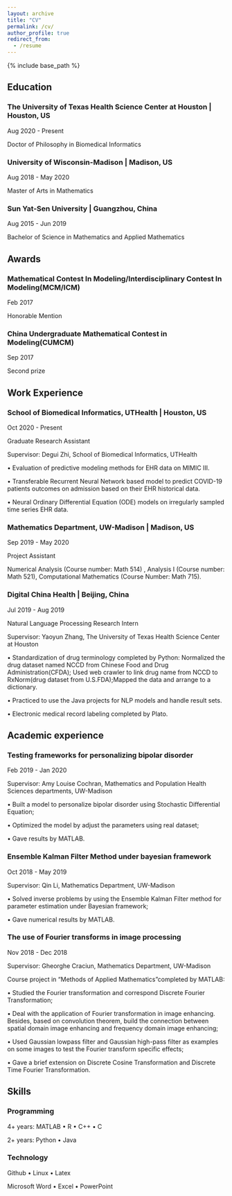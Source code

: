 ```yaml
---
layout: archive
title: "CV"
permalink: /cv/
author_profile: true
redirect_from:
  - /resume
---
```


{% include base_path %}

## Education

### The University of Texas Health Science Center at Houston | Houston, US                               

Aug 2020 - Present

Doctor of Philosophy in Biomedical Informatics 


### University of Wisconsin-Madison | Madison, US                               

Aug 2018 - May 2020

Master of Arts in Mathematics


### Sun Yat-Sen University | Guangzhou, China                                      

Aug 2015 - Jun 2019

Bachelor of Science in Mathematics and Applied Mathematics


## Awards

### Mathematical Contest In Modeling/Interdisciplinary Contest In Modeling(MCM/ICM)

Feb 2017 

Honorable Mention 

### China Undergraduate Mathematical Contest in Modeling(CUMCM)

Sep 2017 

Second prize

## Work Experience                                  

### School of Biomedical Informatics, UTHealth | Houston, US

Oct 2020 - Present

Graduate Research Assistant

Supervisor: Degui Zhi, School of Biomedical Informatics, UTHealth

• Evaluation of predictive modeling methods for EHR data on MIMIC III.

• Transferable Recurrent Neural Network based model to predict COVID-19 patients outcomes on admission based on their EHR historical data.

• Neural Ordinary Differential Equation (ODE) models on irregularly sampled time series EHR data.

### Mathematics Department, UW-Madison | Madison, US 

Sep 2019 - May 2020

Project Assistant

Numerical Analysis (Course number: Math 514) , Analysis I (Course number: Math 521), Computational Mathematics (Course Number: Math 715).                                 
### Digital China Health | Beijing, China 

Jul 2019 - Aug 2019

Natural Language Processing Research Intern

Supervisor: Yaoyun Zhang, The University of Texas Health Science Center at Houston

• Standardization of drug terminology completed by Python: Normalized the drug dataset named NCCD from Chinese Food and Drug Administration(CFDA); Used web crawler to link drug name from NCCD to RxNorm(drug dataset from U.S.FDA);Mapped the data and arrange to a dictionary.

• Practiced to use the Java projects for NLP models and handle result sets.

• Electronic medical record labeling completed by Plato.

## Academic experience

### Testing frameworks for personalizing bipolar disorder                      

Feb 2019 - Jan 2020

Supervisor: Amy Louise Cochran, Mathematics and Population Health Sciences departments, UW-Madison 

• Built a model to personalize bipolar disorder using Stochastic Differential Equation;

• Optimized the model by adjust the parameters using real dataset; 

• Gave results by MATLAB.

### Ensemble Kalman Filter Method under bayesian framework             

Oct 2018 - May 2019

Supervisor: Qin Li, Mathematics Department, UW-Madison 

• Solved inverse problems by using the Ensemble Kalman Filter method for parameter estimation under Bayesian framework; 

• Gave numerical results by MATLAB.

### The use of Fourier transforms in image processing                           

Nov 2018 - Dec 2018

Supervisor: Gheorghe Craciun,  Mathematics Department, UW-Madison

Course project in “Methods of Applied Mathematics”completed by MATLAB: 

• Studied the Fourier transformation and correspond Discrete Fourier Transformation;

• Deal with the application of Fourier transformation in image enhancing. Besides, based on convolution theorem, build the connection between spatial domain image enhancing and frequency domain image enhancing;

• Used Gaussian lowpass filter and Gaussian high-pass filter as examples on some images to test the Fourier transform specific effects;

• Gave a brief extension on Discrete Cosine Transformation and Discrete Time Fourier Transformation. 

## Skills

### Programming

4+ years: MATLAB • R • C++ • C

2+ years: Python • Java

### Technology

Github • Linux • Latex

Microsoft Word • Excel • PowerPoint
